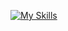 [![My Skills](https://skillicons.dev/icons?i=wordpress,react,redux,ts,js,jest,vitest,jquery,threejs,mysql,php,postgres,postman,rabbitmq,html,css,gulp,sass,bootstrap,tailwind,figma,firebase,git,ubuntu,vscode,vite)](https://skillicons.dev)

